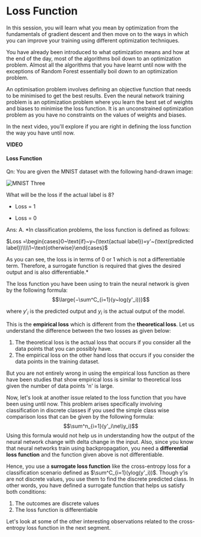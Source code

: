 # Loss Function

In this session, you will learn what you mean by optimization from the fundamentals of gradient descent and then move on to the ways in which you can improve your training using different optimization techniques.

You have already been introduced to what optimization means and how at the end of the day, most of the algorithms boil down to an optimization problem. Almost all the algorithms that you have learnt until now with the exceptions of Random Forest essentially boil down to an optimization problem.

An optimisation problem involves defining an objective function that needs to be minimised to get the best results. Even the neural network training problem is an optimization problem where you learn the best set of weights and biases to minimise the loss function. It is an unconstrained optimization problem as you have no constraints on the values of weights and biases. 

In the next video, you'll explore if you are right in defining the loss function the way you have until now.

**VIDEO**

#### Loss Function

Qn: You are given the MNIST dataset with the following hand-drawn image:

![MNIST Three](https://i.ibb.co/Hg6VTXV/MNIST-Three.png)

What will be the loss if the actual label is 8?

- Loss = 1

- Loss = 0

Ans: A. *In classification problems, the loss function is defined as follows:

$Loss =\begin{cases}0~\text{if}~y~(\text{actual label})=y'~(\text{predicted label})\\\\1~\text{otherwise}\end{cases}$

As you can see, the loss is in terms of 0 or 1 which is not a differentiable term. Therefore, a surrogate function is required that gives the desired output and is also differentiable.*

The loss function you have been using to train the neural network is given by the following formula:
$$\large{−\sum^C_{i=1}(y~log(y'_i))}$$

where $y'_i$ is the predicted output and $y_i$ is the actual output of the model.

This is the **empirical loss** which is different from the **theoretical loss**. Let us understand the difference between the two losses as given below:

1.  The theoretical loss is the actual loss that occurs if you consider all the data points that you can possibly have.
2.  The empirical loss on the other hand loss that occurs if you consider the data points in the training dataset.

But you are not entirely wrong in using the empirical loss function as there have been studies that show empirical loss is similar to theoretical loss given the number of data points 'n' is large.

Now, let's look at another issue related to the loss function that you have been using until now. This problem arises specifically involving classification in discrete classes if you used the simple class wise comparison loss that can be given by the following formula:
$$\sum^n_{i=1}(y'_i\ne\\y_i)$$
Using this formula would not help us in understanding how the output of the neural network change with delta change in the input. Also, since you know that neural networks train using backpropagation, you need a **differential loss function** and the function given above is not differentiable.

Hence, you use a **surrogate loss function** like the cross-entropy loss for a classification scenario defined as $\sum^C_{i=1}(ylog(y'_i))$. Though y′is are not discrete values, you use them to find the discrete predicted class. In other words, you have defined a surrogate function that helps us satisfy both conditions:

1.  The outcomes are discrete values
2.  The loss function is differentiable

Let's look at some of the other interesting observations related to the cross-entropy loss function in the next segment.